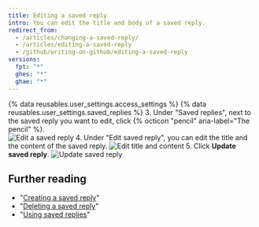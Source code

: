 ```yaml
---
title: Editing a saved reply
intro: You can edit the title and body of a saved reply.
redirect_from:
  - /articles/changing-a-saved-reply/
  - /articles/editing-a-saved-reply
  - /github/writing-on-github/editing-a-saved-reply
versions:
  fpt: "*"
  ghes: "*"
  ghae: "*"
---
```


{% data reusables.user_settings.access_settings %}
{% data reusables.user_settings.saved_replies %} 3. Under "Saved replies", next to the saved reply you want to edit, click {% octicon "pencil" aria-label="The pencil" %}.  
![Edit a saved reply](/assets/images/help/settings/saved-replies-edit-existing.png) 4. Under "Edit saved reply", you can edit the title and the content of the saved reply.
![Edit title and content](/assets/images/help/settings/saved-replies-edit-existing-content.png) 5. Click **Update saved reply**.
![Update saved reply](/assets/images/help/settings/saved-replies-save-edit.png)

## Further reading

- "[Creating a saved reply](/articles/creating-a-saved-reply)"
- "[Deleting a saved reply](/articles/deleting-a-saved-reply)"
- "[Using saved replies](/articles/using-saved-replies)"

